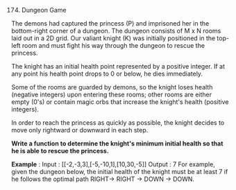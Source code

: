 174. Dungeon Game 

The demons had captured the princess (P) and imprisoned her in the bottom-right
corner of a dungeon. The dungeon consists of M x N rooms laid out in a 2D grid.
Our valiant knight (K) was initially positioned in the top-left room and must
fight his way through the dungeon to rescue the princess.

The knight has an initial health point represented by a positive integer. If at
any point his health point drops to 0 or below, he dies immediately.

Some of the rooms are guarded by demons, so the knight loses health (negative
integers) upon entering these rooms; other rooms are either empty (0's) or
contain magic orbs that increase the knight's health (positive integers).

In order to reach the princess as quickly as possible, the knight decides to
move only rightward or downward in each step.

**Write a function to determine the knight's minimum initial health so that he is able to rescue the princess.**


**Example** : 
Input : [[-2,-3,3],[-5,-10,1],[10,30,-5]]
Output : 7 For example,
given the dungeon below, the initial health of the knight must be at least 7 if
he follows the optimal path RIGHT-> RIGHT -> DOWN -> DOWN.

